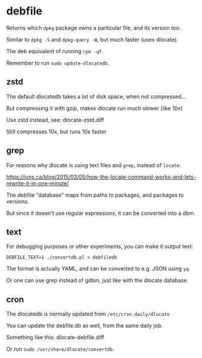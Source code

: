 # debfile

Returns which `dpkg` package owns a particular file, and its version too.

Similar to `dpkg -S` and `dpkg-query -W`, but much faster (uses dlocate).

The deb equivalent of running `rpm -qf`.

Remember to run `sudo update-dlocatedb`.

## zstd

The default dlocatedb takes a lot of disk space, when not compressed...

But compressing it with gzip, makes dlocate run much slower (like 10x)

Use zstd instead, see: dlocate-zstd.diff

Still compresses 10x, but runs 10x faster

## grep

For reasons why dlocate is using text files and `grep`, instead of `locate`:

<https://jvns.ca/blog/2015/03/05/how-the-locate-command-works-and-lets-rewrite-it-in-one-minute/>

The debfile "database" maps from paths to packages, and packages to versions.

But since it doesn't use regular expressions, it can be converted into a dbm.

## text

For debugging purposes or other experiments, you can make it output text:

`DEBFILE_TEXT=1 ./convertdb.pl > debfiledb`

The format is actually YAML, and can be converted to e.g. JSON using `yq`.

Or one can use grep instead of gdbm, just like with the dlocate database.

## cron

The dlocatedb is normally updated from `/etc/cron.daily/dlocate`

You can update the debfile.db as well, from the same daily job.

Something like this: dlocate-debfile.diff

Or run `sudo /usr/share/dlocate/convertdb`.
